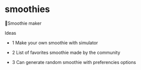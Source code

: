 # smoothies
🥤Smoothie maker

Ideas

- 1 Make your own smoothie with simulator

- 2 List of favorites smoothie made by the community

- 3 Can generate random smoothie with preferencies options

